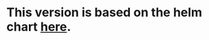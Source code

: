 # This version is based on the helm chart [here](https://github.com/prometheus-community/helm-charts/tree/main/charts/kube-prometheus-stack#kube-prometheus-stack).

